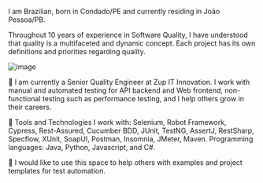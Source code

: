 I am Brazilian, born in Condado/PE and currently residing in João Pessoa/PB.

Throughout 10 years of experience in Software Quality, I have understood that quality is a multifaceted and dynamic concept. Each project has its own definitions and priorities regarding quality.

![image](https://github.com/user-attachments/assets/fd905701-7f89-4c6b-9e36-aa9f9d83eda7)

🔭 I am currently a Senior Quality Engineer at Zup IT Innovation. I work with manual and automated testing for API backend and Web frontend, non-functional testing such as performance testing, and I help others grow in their careers.

🌱 Tools and Technologies I work with: Selenium, Robot Framework, Cypress, Rest-Assured, Cucumber BDD, JUnit, TestNG, AssertJ, RestSharp, Specflow, XUnit, SoapUI, Postman, Insomnia, JMeter, Maven. Programming languages: Java, Python, Javascript, and C#.

👯 I would like to use this space to help others with examples and project templates for test automation.
